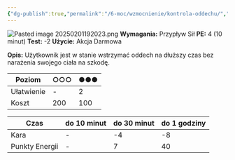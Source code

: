 ```yaml
---
{"dg-publish":true,"permalink":"/6-moc/wzmocnienie/kontrola-oddechu/","dgPassFrontmatter":true}
---
```


![Pasted image 20250201192023.png](/img/user/6%20Obrazy/Pasted%20image%2020250201192023.png)
**Wymagania:** Przypływ Sił
**PE:** 4 (10 minut)
**Test:** -2
**Użycie:** Akcja Darmowa

**Opis:** Użytkownik jest w stanie wstrzymać oddech na dłuższy czas bez narażenia swojego ciała na szkodę.

| Poziom     | ○○○ | ●●● |
| ---------- | --- | --- |
| Ułatwienie | -   | 2   |
| Koszt      | 200 | 100 |

| Czas           | do 10 minut | do 30 minut | do 1 godziny |
| -------------- | ----------- | ----------- | ------------ |
| Kara           | -           | -4          | -8           |
| Punkty Energii | -           | 7           | 40           |

